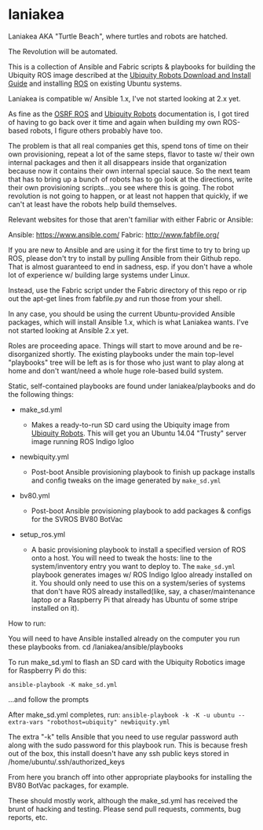 # laniakea

Laniakea AKA "Turtle Beach", where turtles and robots are hatched.

The Revolution will be automated. 

This is a collection of Ansible and Fabric scripts & playbooks for building the 
Ubiquity ROS image described at the [Ubiquity Robots Download and Install Guide](https://github.com/UbiquityRobotics/ubiquity_main/blob/master/Doc_Downloading_and_Installing_the_Ubiquity_Ubuntu_ROS_Kernel_Image.md) and installing [ROS](http://www.ros.org) on existing Ubuntu systems.

Laniakea is compatible w/ Ansible 1.x, I've not started looking at 2.x yet. 

As fine as the [OSRF ROS](http://www.ros.org/install/) and [Ubiquity Robots](http://ubiquityrobotics) documentation is, I got tired of having to go back over it time and again when building my own ROS-based robots, I figure others probably have too. 

The problem is that all real companies get this, spend tons of time on their own provisioning, repeat a lot of the same steps, flavor to taste w/ their own internal packages and then it all disappears inside that organization because now it contains their own internal special sauce.  So the next team that has to bring up a bunch of robots has to go look at the directions, write their own provisioning scripts...you see where this is going. The robot revolution is not going to happen, or at least not happen that quickly, if we can't at least have the robots help build themselves. 

Relevant websites for those that aren't familiar with either Fabric or Ansible:

Ansible: 
https://www.ansible.com/
Fabric:
http://www.fabfile.org/

If you are new to Ansible and are using it for the first time to try to bring up ROS, please don't try to install by pulling Ansible from their Github repo. That is almost guaranteed to end in sadness, esp. if you don't have a whole lot of experience w/ building large systems under Linux. 
 
Instead, use the Fabric script under the Fabric directory of this repo or rip out the apt-get lines from fabfile.py and run those from your shell. 

In any case, you should be using the current Ubuntu-provided Ansible packages, which will install Ansible 1.x, which is what Laniakea wants. I've not started looking at Ansible 2.x yet.  

Roles are proceeding apace. Things will start to move around and be re-disorganized shortly. 
The existing playbooks under the main top-level "playbooks" tree will be left as is for those who just want to play along at home and don't want/need a whole huge role-based build system. 

Static, self-contained playbooks are found under laniakea/playbooks and do the following things:

* make_sd.yml
   * Makes a ready-to-run SD card using the Ubiquity image from [Ubiquity Robots](http://ubiquityrobotics). This will get you an Ubuntu 14.04 "Trusty" server image running ROS Indigo Igloo
* newbiquity.yml
   * Post-boot Ansible provisioning playbook to finish up package installs and config tweaks on the image generated by ``make_sd.yml``
* bv80.yml
   * Post-boot Ansible provisioning playbook to add packages & configs for the SVROS BV80 BotVac

* setup_ros.yml 
   * A basic provisioning playbook to install a specified version of ROS onto a host. You will need to tweak the hosts: line to the system/inventory entry you want to deploy to. The ``make_sd.yml`` playbook generates images w/ ROS Indigo Igloo already installed on it. You should only need to use this on a system/series of systems that don't have ROS already installed(like, say, a chaser/maintenance laptop or a Raspberry Pi that already has Ubuntu of some stripe installed on it). 

How to run:

You will need to have Ansible installed already on the computer you run these playbooks from.
cd <YOUR LOCAL GIT REPO>/laniakea/ansible/playbooks

To run make_sd.yml to flash an SD card with the Ubiquity Robotics image for Raspberry Pi do this:

`ansible-playbook -K make_sd.yml`  

...and follow the prompts

After make_sd.yml completes, run:
`ansible-playbook -k -K -u ubuntu --extra-vars "robothost=ubiquity" newbiquity.yml` 

The extra "-k" tells Ansible that you need to use regular password auth along with the sudo password for this playbook run. This is because fresh out of the box, this install doesn't have any ssh public keys stored in /home/ubuntu/.ssh/authorized_keys 

From here you branch off into other appropriate playbooks for installing the BV80 BotVac packages, for example.

These should mostly work, although the make_sd.yml has received the brunt of hacking and testing. Please send pull requests, comments, bug reports, etc. 



